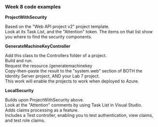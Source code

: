 ### Week 8 code examples

**ProjectWithSecurity**

Based on the "Web API project v2" project template.  
Look at its Task List, and the "Attention" token.  The items on that list show you where to find the security components.  

**GenerateMachineKeyController**

Add this class to the Controllers folder of a project.  
Build and run.  
Request the resource /generatemachinekey  
Copy-then-paste the result to the "system.web" section of BOTH the Identity Server project, AND your Lab 7 project.  
This work will enable the projects to work when deployed to Azure.  

**LocalSecurity**

Builds upon ProjectWithSecurity above.  
Look at the "Attention" comments by using Task List in Visual Studio.  
Adds claims processing as a feature.  
Includes a Test controller, enabling you to test authentication, view claims, and test role claims.  
